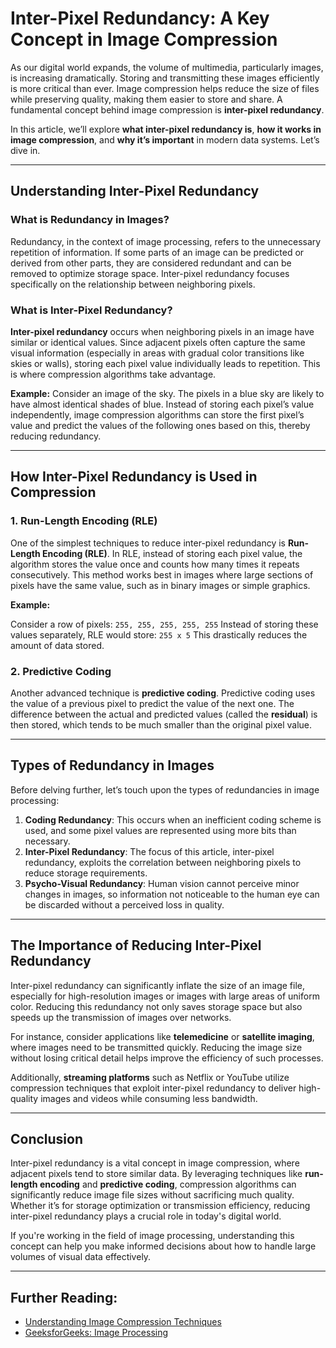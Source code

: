 # Inter-Pixel Redundancy: A Key Concept in Image Compression

As our digital world expands, the volume of multimedia, particularly images, is increasing dramatically. Storing and transmitting these images efficiently is more critical than ever. Image compression helps reduce the size of files while preserving quality, making them easier to store and share. A fundamental concept behind image compression is **inter-pixel redundancy**.

In this article, we’ll explore **what inter-pixel redundancy is**, **how it works in image compression**, and **why it’s important** in modern data systems. Let’s dive in.

---

## Understanding Inter-Pixel Redundancy

### What is Redundancy in Images?

Redundancy, in the context of image processing, refers to the unnecessary repetition of information. If some parts of an image can be predicted or derived from other parts, they are considered redundant and can be removed to optimize storage space. Inter-pixel redundancy focuses specifically on the relationship between neighboring pixels.

### What is Inter-Pixel Redundancy?

**Inter-pixel redundancy** occurs when neighboring pixels in an image have similar or identical values. Since adjacent pixels often capture the same visual information (especially in areas with gradual color transitions like skies or walls), storing each pixel value individually leads to repetition. This is where compression algorithms take advantage.

**Example:** Consider an image of the sky. The pixels in a blue sky are likely to have almost identical shades of blue. Instead of storing each pixel’s value independently, image compression algorithms can store the first pixel’s value and predict the values of the following ones based on this, thereby reducing redundancy.

---

## How Inter-Pixel Redundancy is Used in Compression

### 1. Run-Length Encoding (RLE)

One of the simplest techniques to reduce inter-pixel redundancy is **Run-Length Encoding (RLE)**. In RLE, instead of storing each pixel value, the algorithm stores the value once and counts how many times it repeats consecutively. This method works best in images where large sections of pixels have the same value, such as in binary images or simple graphics.

**Example:**

Consider a row of pixels:
`255, 255, 255, 255, 255`
Instead of storing these values separately, RLE would store:
`255 x 5`
This drastically reduces the amount of data stored.

### 2. Predictive Coding

Another advanced technique is **predictive coding**. Predictive coding uses the value of a previous pixel to predict the value of the next one. The difference between the actual and predicted values (called the **residual**) is then stored, which tends to be much smaller than the original pixel value.

---

## Types of Redundancy in Images

Before delving further, let’s touch upon the types of redundancies in image processing:

1. **Coding Redundancy**: This occurs when an inefficient coding scheme is used, and some pixel values are represented using more bits than necessary.
2. **Inter-Pixel Redundancy**: The focus of this article, inter-pixel redundancy, exploits the correlation between neighboring pixels to reduce storage requirements.
3. **Psycho-Visual Redundancy**: Human vision cannot perceive minor changes in images, so information not noticeable to the human eye can be discarded without a perceived loss in quality.

---

## The Importance of Reducing Inter-Pixel Redundancy

Inter-pixel redundancy can significantly inflate the size of an image file, especially for high-resolution images or images with large areas of uniform color. Reducing this redundancy not only saves storage space but also speeds up the transmission of images over networks.

For instance, consider applications like **telemedicine** or **satellite imaging**, where images need to be transmitted quickly. Reducing the image size without losing critical detail helps improve the efficiency of such processes.

Additionally, **streaming platforms** such as Netflix or YouTube utilize compression techniques that exploit inter-pixel redundancy to deliver high-quality images and videos while consuming less bandwidth.

---

## Conclusion

Inter-pixel redundancy is a vital concept in image compression, where adjacent pixels tend to store similar data. By leveraging techniques like **run-length encoding** and **predictive coding**, compression algorithms can significantly reduce image file sizes without sacrificing much quality. Whether it’s for storage optimization or transmission efficiency, reducing inter-pixel redundancy plays a crucial role in today's digital world.

If you're working in the field of image processing, understanding this concept can help you make informed decisions about how to handle large volumes of visual data effectively.

---

## Further Reading:

- [Understanding Image Compression Techniques](https://pages.hmc.edu/ruye/e161/lectures/compression/node9.html)
- [GeeksforGeeks: Image Processing](https://www.geeksforgeeks.org/redundancy-in-digital-image-processing/)
